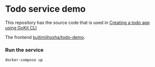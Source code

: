 # Todo service demo
This repository has the source code that is used in [Creating a todo app using GoKit CLI](medium.com/@kujtimii.h/creating-a-todo-app-using-gokit-cli)

The frontend [kujtimiihoxha/todo-demo](https://github.com/kujtimiihoxha/todo-demo).
### Run the service
```bash
docker-compose up
```
